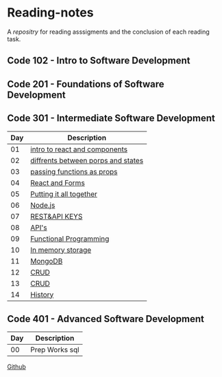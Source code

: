 # Reading-notes
  A *repositry* for reading asssigments and the conclusion of each reading task.
  
## Code 102 - Intro to Software Development
## Code 201 - Foundations of Software Development
## Code 301 - Intermediate Software Development
| Day | Description |
| --- | ----------- |
| 01 | [intro to react and components ](https://github.com/Alhaimouni/reading-notes/blob/main/301/Day01.md) |
| 02 |  [diffrents between porps and states ](https://github.com/Alhaimouni/reading-notes/blob/main/301/Day02.md) |    
| 03 | [passing functions as props](https://github.com/Alhaimouni/reading-notes/blob/main/301/Day03.md) |
| 04 | [React and Forms](https://github.com/Alhaimouni/reading-notes/blob/main/301/Day04.md) |
| 05 | [Putting it all together](https://github.com/Alhaimouni/reading-notes/blob/main/301/Day05.md)
| 06 | [Node.js](https://github.com/Alhaimouni/reading-notes/blob/main/301/Day06.md)
| 07 | [REST&API KEYS](https://github.com/Alhaimouni/reading-notes/blob/main/301/Day07.md)
| 08 | [API's](https://github.com/Alhaimouni/reading-notes/blob/main/301/Day08.md)
| 09 | [Functional Programming](https://github.com/Alhaimouni/reading-notes/blob/main/301/Day09.md)
| 10 | [In memory storage](https://github.com/Alhaimouni/reading-notes/blob/main/301/Day10.md)
| 11 | [MongoDB](https://github.com/Alhaimouni/reading-notes/blob/main/301/Day11.md)
| 12 | [CRUD](https://github.com/Alhaimouni/reading-notes/blob/main/301/Day12.md)
| 13 | [CRUD](https://github.com/Alhaimouni/reading-notes/blob/main/301/Day13.md)
| 14 | [History](https://github.com/Alhaimouni/reading-notes/blob/main/301/Day14.md)


## Code 401 - Advanced Software Development

| Day | Description |
| --- | ----------- |
| 00 | Prep Works sql |


[Github](https://github.com/Alhaimouni)
